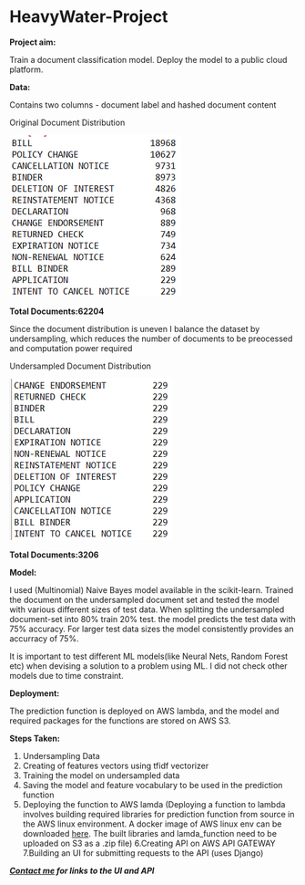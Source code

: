 # HeavyWater-Project

**Project aim:**

Train a document classification model. Deploy the model to a public cloud platform.

**Data:**

Contains two columns - document label and hashed document content 

Original Document Distribution 

![original data distribution](https://github.com/virajgite/HeavyWater-Project/blob/master/Screenshot%20(189).png)

**Total Documents:62204**


Since the document distribution is uneven I balance the dataset by undersampling, which reduces the number of documents to be preocessed and computation power required

Undersampled Document Distribution

![undersampled data distribution](https://github.com/virajgite/HeavyWater-Project/blob/master/Screenshot%20(190).png)

**Total Documents:3206**


**Model:**

I used (Multinomial) Naive Bayes model available in the scikit-learn. Trained the document on the undersampled document set and tested the model with various different sizes of test data. When splitting the undersampled document-set into 80% train 20% test. the model predicts the test data with 75% accuracy. For larger test data sizes the model consistently provides an accurracy of 75%.

It is important to test different ML models(like Neural Nets, Random Forest etc) when devising a solution to a problem using ML. I did not check other models due to time constraint.

**Deployment:**

The prediction function is deployed on AWS lambda, and the model and required packages for the functions are stored on AWS S3.

**Steps Taken:**

1. Undersampling Data
2. Creating of features vectors using tfidf vectorizer
3. Training the model on undersampled data
4. Saving the model and feature vocabulary to be used in the prediction function
5. Deploying the function to AWS lamda 
(Deploying a function to lambda involves building required libraries for prediction function from source in the AWS linux environment. A docker image of AWS linux env can be downloaded [here](https://hub.docker.com/_/amazonlinux/). The built libraries and lamda_function need to be uploaded on S3 as a .zip file) 
6.Creating API on AWS API GATEWAY
7.Building an UI for submitting requests to the API (uses Django)

_**[Contact me](mailto:virajgite@gmail.com) for links to the UI and API**_



